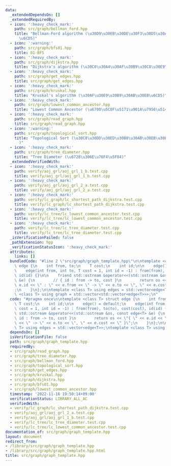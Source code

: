 ```yaml
---
data:
  _extendedDependsOn: []
  _extendedRequiredBy:
  - icon: ':heavy_check_mark:'
    path: src/graph/bellman_ford.hpp
    title: "Bellman-Ford algorithm (\u30D9\u30EB\u30DE\u30F3\u30D5\u30A9\u30FC\u30C9\
      \u6CD5)"
  - icon: ':warning:'
    path: src/graph/bfs01.hpp
    title: 01-BFS
  - icon: ':heavy_check_mark:'
    path: src/graph/dijkstra.hpp
    title: "Dijkstra's algorithm (\u30C0\u30A4\u30AF\u30B9\u30C8\u30E9\u6CD5)"
  - icon: ':heavy_check_mark:'
    path: src/graph/get_edges.hpp
    title: src/graph/get_edges.hpp
  - icon: ':heavy_check_mark:'
    path: src/graph/kruskal.hpp
    title: "Kruskal's algorithm (\u30AF\u30E9\u30B9\u30AB\u30EB\u6CD5)"
  - icon: ':heavy_check_mark:'
    path: src/graph/lowest_common_ancestor.hpp
    title: "Lowest Common Ancestor (\u6700\u5C0F\u5171\u901A\u7956\u5148)"
  - icon: ':heavy_check_mark:'
    path: src/graph/read_graph.hpp
    title: src/graph/read_graph.hpp
  - icon: ':warning:'
    path: src/graph/topological_sort.hpp
    title: "Topological Sort (\u30C8\u30DD\u30ED\u30B8\u30AB\u30EB\u30BD\u30FC\u30C8\
      )"
  - icon: ':heavy_check_mark:'
    path: src/graph/tree_diameter.hpp
    title: "Tree Diameter (\u6728\u306E\u76F4\u5F84)"
  _extendedVerifiedWith:
  - icon: ':heavy_check_mark:'
    path: verify/aoj_grl/aoj_grl_1_b.test.cpp
    title: verify/aoj_grl/aoj_grl_1_b.test.cpp
  - icon: ':heavy_check_mark:'
    path: verify/aoj_grl/aoj_grl_2_a.test.cpp
    title: verify/aoj_grl/aoj_grl_2_a.test.cpp
  - icon: ':heavy_check_mark:'
    path: verify/lc_graph/lc_shortest_path_dijkstra.test.cpp
    title: verify/lc_graph/lc_shortest_path_dijkstra.test.cpp
  - icon: ':heavy_check_mark:'
    path: verify/lc_tree/lc_lowest_common_ancestor.test.cpp
    title: verify/lc_tree/lc_lowest_common_ancestor.test.cpp
  - icon: ':heavy_check_mark:'
    path: verify/lc_tree/lc_tree_diameter.test.cpp
    title: verify/lc_tree/lc_tree_diameter.test.cpp
  _isVerificationFailed: false
  _pathExtension: hpp
  _verificationStatusIcon: ':heavy_check_mark:'
  attributes:
    links: []
  bundledCode: "#line 2 \"src/graph/graph_template.hpp\"\n\ntemplate <class T> struct\
    \ edge {\n    int from, to;\n    T cost;\n    int id;\n\n    edge() = default;\n\
    \    edge(int from, int to, T cost = 1, int id = -1) : from(from), to(to), cost(cost),\
    \ id(id) {}\n\n    friend std::ostream &operator<<(std::ostream &os, const edge<T>\
    \ &e) {\n        // { id : from -> to, cost }\n        return os << \"{ \" <<\
    \ e.id << \" : \" << e.from << \" -> \" << e.to << \", \" << e.cost << \" }\"\
    ;\n    }\n};\n\ntemplate <class T> using edges = std::vector<edge<T>>;\ntemplate\
    \ <class T> using graph = std::vector<std::vector<edge<T>>>;\n"
  code: "#pragma once\n\ntemplate <class T> struct edge {\n    int from, to;\n   \
    \ T cost;\n    int id;\n\n    edge() = default;\n    edge(int from, int to, T\
    \ cost = 1, int id = -1) : from(from), to(to), cost(cost), id(id) {}\n\n    friend\
    \ std::ostream &operator<<(std::ostream &os, const edge<T> &e) {\n        // {\
    \ id : from -> to, cost }\n        return os << \"{ \" << e.id << \" : \" << e.from\
    \ << \" -> \" << e.to << \", \" << e.cost << \" }\";\n    }\n};\n\ntemplate <class\
    \ T> using edges = std::vector<edge<T>>;\ntemplate <class T> using graph = std::vector<std::vector<edge<T>>>;\n"
  dependsOn: []
  isVerificationFile: false
  path: src/graph/graph_template.hpp
  requiredBy:
  - src/graph/read_graph.hpp
  - src/graph/tree_diameter.hpp
  - src/graph/bellman_ford.hpp
  - src/graph/topological_sort.hpp
  - src/graph/get_edges.hpp
  - src/graph/kruskal.hpp
  - src/graph/dijkstra.hpp
  - src/graph/bfs01.hpp
  - src/graph/lowest_common_ancestor.hpp
  timestamp: '2022-11-16 19:50:14+09:00'
  verificationStatus: LIBRARY_ALL_AC
  verifiedWith:
  - verify/lc_graph/lc_shortest_path_dijkstra.test.cpp
  - verify/aoj_grl/aoj_grl_2_a.test.cpp
  - verify/aoj_grl/aoj_grl_1_b.test.cpp
  - verify/lc_tree/lc_tree_diameter.test.cpp
  - verify/lc_tree/lc_lowest_common_ancestor.test.cpp
documentation_of: src/graph/graph_template.hpp
layout: document
redirect_from:
- /library/src/graph/graph_template.hpp
- /library/src/graph/graph_template.hpp.html
title: src/graph/graph_template.hpp
---
```

